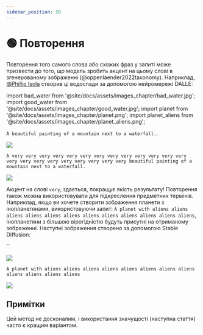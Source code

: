 ```yaml
---
sidebar_position: 50
---
```


# 🟢 Повторення

Повторення того самого слова або схожих фраз у запиті може призвести до того, що модель зробить акцент на цьому слові в згенерованому зображенні (@oppenlaender2022taxonomy). Наприклад, [@Phillip Isola](https://twitter.com/phillip_isola/status/1532189632217112577) створив ці водоспади за допомогою нейромережі DALLE:

import bad_water from '@site/docs/assets/images_chapter/bad_water.jpg';
import good_water from '@site/docs/assets/images_chapter/good_water.jpg';
import planet from '@site/docs/assets/images_chapter/planet.png';
import planet_aliens from '@site/docs/assets/images_chapter/planet_aliens.png';


`A beautiful painting of a mountain next to a waterfall.`.

<div style={{textAlign: 'center'}}>
  <img src={bad_water} style={{width: "750px"}} />
</div>

`A very very very very very very very very very very very very very very very very very very very very very very beautiful painting of a mountain next to a waterfall.`

<div style={{textAlign: 'center'}}>
  <img src={good_water} style={{width: "750px"}} />
</div>

Акцент на слові `very`, здається, покращує якість результату! Повторення також можна використовувати для підкреслення предметних термінів. Наприклад, якщо ви хочете створити зображення планети з інопланетянами, використовуючи запит: `A planet with aliens aliens aliens aliens aliens aliens aliens aliens aliens aliens aliens aliens`, інопланетяни з більшою вірогідністю будуть присутні на отриманому зображенні. Наступні зображення створено за допомогою Stable Diffusion:

``
<div style={{textAlign: 'center'}}>
  <img src= style={{width: "250px"}} />
</div>

`A planet with aliens aliens aliens aliens aliens aliens aliens aliens aliens aliens aliens aliens`

<div style={{textAlign: 'center'}}>
  <img src={planet_aliens} style={{width: "250px"}} />
</div>

## Примітки

Цей метод не досконалим, і використання значущості (наступна стаття) часто є кращим варіантом.